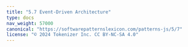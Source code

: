 ```yaml
---
title: "5.7 Event-Driven Architecture"
type: docs
nav_weight: 57000
canonical: "https://softwarepatternslexicon.com/patterns-js/5/7"
license: "© 2024 Tokenizer Inc. CC BY-NC-SA 4.0"
---
```

